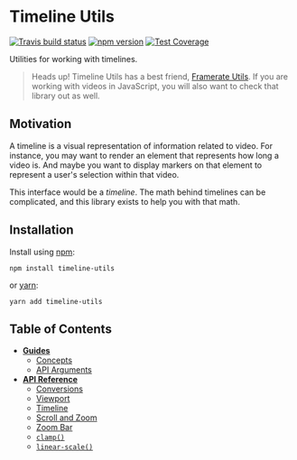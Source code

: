 # Timeline Utils

[![Travis build status](http://img.shields.io/travis/jamesplease/timeline-utils.svg?style=flat)](https://travis-ci.org/jamesplease/timeline-utils)
[![npm version](https://img.shields.io/npm/v/timeline-utils.svg)](https://www.npmjs.com/package/timeline-utils)
[![Test Coverage](https://coveralls.io/repos/github/jamesplease/timeline-utils/badge.svg?branch=master)](https://coveralls.io/github/jamesplease/timeline-utils?branch=master)

Utilities for working with timelines.

> Heads up! Timeline Utils has a best friend, [Framerate Utils](https://github.com/Netflix-Skunkworks/framerate-utils).
> If you are working with videos in JavaScript, you will also want to check that library out as well.

## Motivation

A timeline is a visual representation of information related to video. For instance, you may want to render an element that represents
how long a video is. And maybe you want to display markers on that element to represent a user's selection within that video.

This interface would be a _timeline_. The math behind timelines can be complicated, and this library exists to help you with that math.

## Installation

Install using [npm](https://www.npmjs.com):

```
npm install timeline-utils
```

or [yarn](https://yarnpkg.com/):

```
yarn add timeline-utils
```

## Table of Contents

- [**Guides**](./docs/guides/index.md)
  - [Concepts](./docs/guides/concepts.md)
  - [API Arguments](./docs/guides/api-arguments.md)
- [**API Reference**](./docs/api-reference/index.md)
  - [Conversions](./docs/api-reference/conversions.md)
  - [Viewport](./docs/api-reference/viewport.md)
  - [Timeline](./docs/api-reference/timeline.md)
  - [Scroll and Zoom](./docs/api-reference/scroll-and-zoom.md)
  - [Zoom Bar](./docs/api-reference/zoom-bar.md)
  - [`clamp()`](./docs/api-reference/clamp.md)
  - [`linear-scale()`](./docs/api-reference/linear-scale.md)
